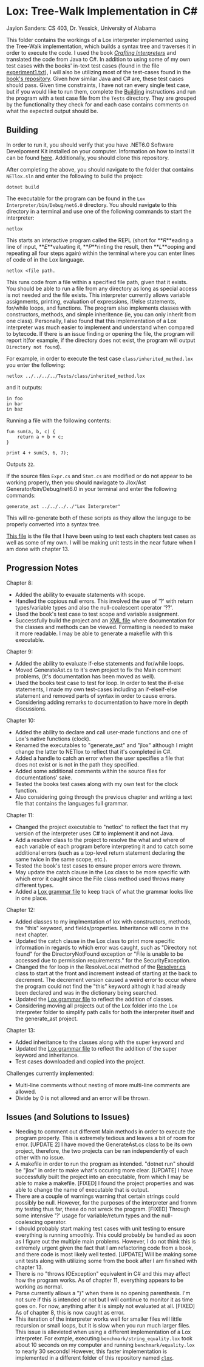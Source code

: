 # Lox: Tree-Walk Implementation in C#
Jaylon Sanders: CS 403, Dr. Yessick, University of Alabama

This folder contains the workings of a Lox interpreter implemented using the Tree-Walk implementation, which builds a syntax tree and traverses it in order to execute the code. I used the book [_Crafting Interpreters_](https://www.craftinginterpreters.com/) and translated the code from Java to C#. In addition to using some of my own test cases with the books' in-text test cases (found in the file [experiment1.txt](https://github.com/jisanders1/Projects/blob/main/Programming%20Languages%20(CS%20403)/NETlox/Lox%20Interpreter/experiment1.txt)), I will also be utilizing most of the test-cases found in the [book's repository](https://github.com/munificent/craftinginterpreters/tree/master/test). Given how similar Java and C# are, these test cases should pass. Given time constraints, I have not ran every single test case, but if you would like to run them, complete the [Building](https://github.com/jisanders1/Projects/tree/main/Programming%20Languages%20(CS%20403)/NETlox#building) instructions and run the program with a test case file from the `Tests` directory. They are grouped by the functionality they check for and each case contains comments on what the expected output should be.

## Building
In order to run it, you should verify that you have .NET6.0 Software Develpoment Kit installed on your computer. Information on how to install it can be found [here](https://dotnet.microsoft.com/en-us/download/dotnet/6.0). Additionally, you should clone this repository.

After completing the above, you should navigate to the folder that contains ```NETlox.sln``` and enter the following to build the project:
```
dotnet build
```
The executable for the program can be found in the ```Lox Interpreter/bin/Debug/net6.0``` directory. You should navigate to this directory in a terminal and use one of the following commands to start the interpreter:
```
netlox
```
This starts an interactive program called the REPL (short for **_R_**eading a line of input, **_E_**valuating it, **_P_**rinting the result, then **_L_**ooping and repeating all four steps again) within the terminal where you can enter lines of code of in the Lox language.
```
netlox <file path.
```
This runs code from a file within a specified file path, given that it exists. You should be able to run a file from any directory as long as special access is  not needed and the file exists. This interpreter currently allows variable assignments, printing, evaluation of expressions, if/else statements, for/while loops, and functions. The program also implements classes with constructors, methods, and simple inheritence (ie, you can only inherit from one class). Personally, I also found that this implementation of a Lox interpreter was much easier to implement and understand when compared to bytecode. If there is an issue finding or opening the file, the program will report it(for example, if the directory does not exist, the program will output ```Directory not found```).

For example, in order to execute the test case ```class/inherited_method.lox``` you enter the following:
```
netlox ../../../../Tests/class/inherited_method.lox
```
and it outputs:
```
in foo
in bar
in baz
```

Running a file with the following contents:
```
fun sum(a, b, c) {
    return a + b + c;
}

print 4 + sum(5, 6, 7);
```
Outputs ```22```.


If the source files ```Expr.cs``` and ```Stmt.cs``` are modified or do not appear to be working properly, then you should naviagate to Jlox/Ast Generator/bin/Debug/net6.0 in your terminal and enter the following commands:
```
generate_ast ../../../../"Lox Interpreter"
```
This will re-generate both of these scripts as they allow the languge to be properly converted into a syntax tree. 

[This file](https://github.com/jisanders1/Projects/blob/main/Programming%20Languages%20(CS%20403)/Jlox/Lox%20Interpreter/Lox/experiment1.txt) is the file that I have been using to test each chapters test cases as well as some of my own. I will be making unit tests in the near future when I am done with chapter 13.

## Progression Notes
Chapter 8:
- Added the ability to evauate statements with scope.
- Handled the copious null errors. This involved the use of '?' with return types/variable types and also the null-coalescent operator '??'.
- Used the book's test case to test scope and variable assignment.
- Successfully build the project and an [XML file](https://github.com/jisanders1/Projects/blob/main/Programming%20Languages%20(CS%20403)/Jlox/Lox%20Documentation.xml) where documentation for the classes and methods can be viewed. Formatting is needed to make it more readable. I may be able to generate a makefile with this executable.

Chapter 9:
- Added the ability to evaluate if-else statements and for/while loops.
- Moved GenerateAst.cs to it's own project to fix the Main comment problems, (it's documentation has been moved as well).
- Used the books test case to test for loop. In order to test the if-else statements, I made my own test-cases including an if-elseif-else statement and removed parts of syntax in order to cause errors.
- Considering adding remarks to documentation to have more in depth discussions.

Chapter 10:
- Added the ability to declare and call user-made functions and one of Lox's native functions (clock).
- Renamed the executables to "generate_ast" and "jlox" although I might change the latter to NETlox to reflect that it's completed in C#.
- Added a handle to catch an error when the user specifies a file that does not exist or is not in the path they specified.
- Added some additional comments within the source files for documentations' sake.
- Tested the books test cases along with my own test for the clock function.
- Also considering going through the previous chapter and writing a text file that contains the languages full grammar.

Chapter 11:
- Changed the project executable to "netlox" to reflect the fact that my version of the interpreter uses C# to implement it and not Java.
- Add a resolver class to the project to resolve the what and where of each variable of each program before interpreting it and to catch some additional errors (such as a top-level return statement declaring the same twice in the same scope, etc.).
- Tested the book's test cases to ensure proper errors were thrown.
- May update the catch clause in the Lox class to be more specific with which error it caught since the File class method used throws many different types.
- Added a [Lox grammar file](https://github.com/jisanders1/Projects/blob/main/Programming%20Languages%20(CS%20403)/Full%20Lox%20Grammar.txt) to keep track of what the grammar looks like in one place.

Chapter 12:
- Added classes to my implmentation of lox with constructors, methods, the "this" keyword, and fields/properties. Inheritance will come in the next chapter.
- Updated the catch clause in the Lox class to print more specific information in regards to which error was caught, such as "Directory not found" for the DirectoryNotFound exception or "File is unable to be accessed due to permission requirements." for the SecurityException.
- Changed the for loop in the ResolveLocal method of the [Resolver.cs](https://github.com/jisanders1/Projects/blob/main/Programming%20Languages%20(CS%20403)/Jlox/Lox%20Interpreter/Lox/Resolver.cs) class to start at the front and increment instead of starting at the back to decrement. The decrement version caused a weird error to occur where the program could not find the "this" keyword althogh it had already been declared and was in the dictionary being searched.
- Updated the [Lox grammar file](https://github.com/jisanders1/Projects/blob/main/Programming%20Languages%20(CS%20403)/Full%20Lox%20Grammar.txt) to reflect the addition of classes.
- Considering moving all projects out of the Lox folder into the Lox Interpreter folder to simplify path calls for both the interpreter itself and the generate_ast project.

Chapter 13:
- Added inheritance to the classes along with the super keyword and
- Updated the [Lox grammar file](https://github.com/jisanders1/Projects/blob/main/Programming%20Languages%20(CS%20403)/Full%20Lox%20Grammar.txt) to reflect the addition of the super keyword and inheritance.
- Test cases downloaded and copied into the project.

Challenges currently implemented:
- Multi-line comments without nesting of more multi-line comments are allowed.
- Divide by 0 is not allowed and an error will be thrown.

## Issues (and Solutions to Issues)
- Needing to comment out different Main methods in order to execute the program properly. This is extremely tedious and leaves a bit of room for error. [UPDATE 2] I have moved the GenerateAst.cs class to be its own project, therefore, the two projects can be ran independently of each other with no issue.
- A makefile in order to run the program as intended. "dotnet run" should be "jlox" in order to make what's occuring more clear. [UPDATE] I have successfully built the project into an executable, from which I may be able to make a makefile. [FIXED] I found the project properties and was able to change the name of executable that is output.
- There are a couple of warnings warning that certain strings could possibly be null. However, for the purposes of the interpreter and fromm my testing thus far, these do not wreck the program. [FIXED] Through some intensive '?' usage for variable/return types and the null-coalescing operator.
- I should probably start making test cases with unit testing to ensure everything is running smoothly. This could probably be handled as soon as I figure out the multiple main problems. However, I do not think this is extremely urgent given the fact that I am refactoring code from a book, and there code is most likely well tested. [UPDATE] Will be making some unit tests along with utilizing some from the book after I am finished with chapter 13.
- There is no "throws IOException" equivalent in C# and this may affect how the program works. As of chapter 11, everything appears to be working as normal.
- Parse currently allows a ")" when there is no opening parenthesis. I'm not sure if this is intended or not but I will continue to monitor it as time goes on. For now, anything after it is simply not evaluated at all. [FIXED] As of chapter 8, this is now caught as error.
- This iteration of the interpreter works well for smaller files will little recursion or small loops, but it is slow when you run much larger files. This issue is allevieted when using a different implementation of a Lox interpreter. For exmple, executing ```benchmark/string_equality.lox``` took about 10 seconds on my computer and running ```benchmark/equality.lox``` to nearly 30 seconds! However, this faster implementation is implemented in a different folder of this repository named [```clox```](https://github.com/jisanders1/Projects/tree/main/Programming%20Languages%20(CS%20403)/clox).